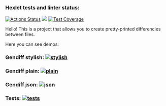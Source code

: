 ### Hexlet tests and linter status:
[![Actions Status](https://github.com/AlekRing/frontend-project-lvl2/workflows/hexlet-check/badge.svg)](https://github.com/AlekRing/frontend-project-lvl2/actions)
<a href="https://codeclimate.com/github/AlekRing/frontend-project-lvl2/maintainability"><img src="https://api.codeclimate.com/v1/badges/d480b9a9e76a7b04f74a/maintainability" /></a>
[![Test Coverage](https://api.codeclimate.com/v1/badges/d480b9a9e76a7b04f74a/test_coverage)](https://codeclimate.com/github/AlekRing/frontend-project-lvl2/test_coverage)

Hello! This is a project that allows you to create pretty-printed differencies between files.

Here you can see demos:
### Gendiff stylish: [![stylish](https://asciinema.org/a/7ELdWTJivOXkS7dmuTA0cp8a6.png)](https://asciinema.org/a/7ELdWTJivOXkS7dmuTA0cp8a6)
### Gendiff plain: [![plain](https://asciinema.org/a/mR7klCMIus1EVFvXtDu3f4BMX.png)](https://asciinema.org/a/mR7klCMIus1EVFvXtDu3f4BMX)
### Gendiff json: [![json](https://asciinema.org/a/JXfiFibqhFgk1hpii7U8wUnoh.png)](https://asciinema.org/a/JXfiFibqhFgk1hpii7U8wUnoh)

### Tests: [![tests](https://asciinema.org/a/Bt6yZcYpuLOhKnvR1PyWfSRdM.png)](https://asciinema.org/a/Bt6yZcYpuLOhKnvR1PyWfSRdM)
